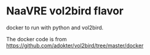 # NaaVRE vol2bird flavor

docker to run with python and vol2bird. 

The docker code is from https://github.com/adokter/vol2bird/tree/master/docker 

